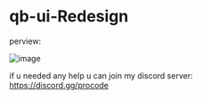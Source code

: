 # qb-ui-Redesign


perview:


![image](https://github.com/user-attachments/assets/dd77a819-ce65-43ae-8fee-1c4d0b0a974f)

if u needed any help u can join my discord server: https://discord.gg/procode
